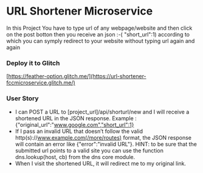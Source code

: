 # URL Shortener Microservice
In this Project You have to type url of any webpage/website and then click on the post botton then you receive an json :-( "short_url":1) according to which 
you can symply redirect to your website without typing url again and again


### Deploy it to Glitch
[https://feather-option.glitch.me/](https://url-shortener-fccmicroservice.glitch.me/)

### User Story
+ I can POST a URL to [project_url]/api/shorturl/new and I will receive a shortened URL in the JSON response. Example : {"original_url":"www.google.com","short_url":1}
+ If I pass an invalid URL that doesn’t follow the valid http(s)://www.example.com(/more/routes) format, the JSON response will contain an error like {"error":"invalid URL"}. HINT: to be sure that the submitted url points to a valid site you can use the function dns.lookup(host, cb) from the dns core module.
+ When I visit the shortened URL, it will redirect me to my original link.



